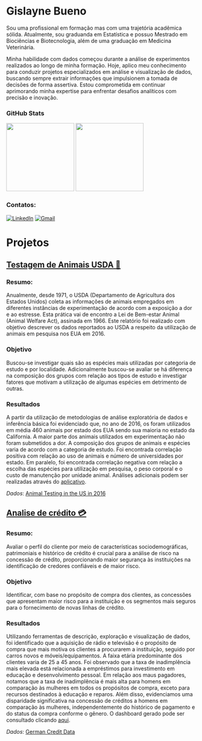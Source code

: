# Gislayne Bueno

Sou uma profissional em formação mas com uma trajetória acadêmica sólida. Atualmente, sou graduanda em Estatística e possuo Mestrado em Biociências e Biotecnologia, além de uma graduação em Medicina Veterinária.

Minha habilidade com dados começou durante a análise de experimentos realizados ao longo de minha formação. Hoje, aplico meu conhecimento para conduzir projetos especializados em análise e visualização de dados, buscando sempre extrair informações que impulsionem a tomada de decisões de forma assertiva. Estou comprometida em continuar aprimorando minha expertise para enfrentar desafios analíticos com precisão e inovação.

### GitHub Stats
<div>
 <img height = "180em" src = "https://github-readme-stats.vercel.app/api?username=buenogi&show_icons=false&theme=catppuccin_latte&rank_icon=github"/>
 <img height = "180em" src = "https://github-readme-stats.vercel.app/api/top-langs/?username=buenogi&layout=compact&theme=catppuccin_latte"/>

 </div>

### Contatos:  
[![LinkedIn](https://img.shields.io/badge/LinkedIn-0077B5?style=for-the-badge&logo=linkedin&logoColor=white)](https://www.linkedin.com/in/gislayne-bueno/)
[![Gmail](https://img.shields.io/badge/Gmail-D14836?style=for-the-badge&logo=gmail&logoColor=white)]( mailto:gislayne.bueno@gmail.com?subject=Colabora%C3%A7%C3%A3o%20Potencial%20em%20An%C3%A1lise%20de%20Dados&body=Prezada%20Gislayne%20Bueno%2C%0D%0A%0D%0AEspero%20que%20este%20email%20a%20encontre%20bem.%20Meu%20nome%20%C3%A9%20%5BSeu%20Nome%5D%2C%20e%20sou%20%5Bsua%20posi%C3%A7%C3%A3o%5D%20na%20%5Bnome%20da%20sua%20empresa%20ou%20organiza%C3%A7%C3%A3o%5D.%20Estou%20entrando%20em%20contato%20porque%20estou%20muito%20interessado%20na%20possibilidade%20de%20uma%20colabora%C3%A7%C3%A3o.%0D%0A...%0D%0A%0D%0A%0D%0AAtenciosamente%2C%0D%0A%0D%0A%5BSeu%20Nome%5D%0D%0A%5BSeu%20Cargo%5D%0D%0A%5BNome%20da%20Sua%20Empresa%5D%0D%0A%5BSeu%20Endere%C3%A7o%20de%20Email%5D%0D%0A%5BSeu%20N%C3%BAmero%20de%20Telefone%5D%0D%0A )

# Projetos

## [Testagem de Animais USDA 🐁](https://github.com/buenogi/Testes-Animais-USDA2016)

### Resumo: 
Anualmente, desde 1971, o USDA (Departamento de Agricultura dos Estados Unidos) coleta as informações de animais empregados em diferentes instâncias de experimentação de acordo com a exposição a dor e ao estresse.  Esta prática vai de encontro a Lei de Bem-estar Animal (Animal Welfare Act), assinada em 1966. Este relatório foi realizado com objetivo descrever os dados reportados ao USDA a respeito da utilização de animais em pesquisa nos EUA em 2016. 

### Objetivo
Buscou-se investigar quais são as espécies mais utilizadas por categoria de estudo e por localidade. Adicionalmente buscou-se avaliar se há diferença na composição dos grupos com relação aos tipos de estudo e investigar fatores que motivam a utilização de algumas espécies em detrimento de outras.

### Resultados
A partir da utilização de metodologias de análise exploratória de dados e inferência básica foi evidenciado que, no ano de 2016, os foram utilizados em média 460 animais por estado dos EUA sendo sua maioria no estado da California. A maior parte dos animais utilizados em experimentação não foram submetidos a dor. A composição dos grupos de animais e espécies varia de acordo com a categoria de estudo. Foi encontrada correlação positiva com relação ao uso de animais e número de universidades por estado. Em paralelo, foi encontrada correlação negativa com relação a escolha das espécies para utilização em pesquisa, o peso corporal e o custo de manutenção por unidade animal. Análises adicionais podem ser realizadas através do [aplicativo](https://luvgwl-gislayne-bueno.shinyapps.io/Teste_Animais/).

*Dados*: [Animal Testing in the US in 2016](https://www.kaggle.com/datasets/mmsant/animals-testing-in-the-us-in-2016)

## [Analise de crédito 💳](https://github.com/buenogi/Analise-de-credito)

### Resumo: 
Avaliar o perfil do cliente por meio de características sociodemográficas, patrimoniais e histórico de crédito é crucial para a análise de risco na concessão de crédito, proporcionando maior segurança às instituições na identificação de credores confiáveis e de maior risco.

### Objetivo
Identificar, com base no propósito de compra dos clientes, as concessões que apresentam maior risco para a instituição e os segmentos mais seguros para o fornecimento de novas linhas de crédito.

### Resultados
Utilizando ferramentas de descrição, exploração e visualização de dados, foi identificado que a aquisição de rádio e televisão é o propósito de compra que mais motiva os clientes a procurarem a instituição, seguido por carros novos e móveis/equipamentos. A faixa etária predominante dos clientes varia de 25 a 45 anos. Foi observado que a taxa de inadimplência mais elevada está relacionada a empréstimos para investimento em educação e desenvolvimento pessoal. Em relação aos maus pagadores, notamos que a taxa de inadimplência é mais alta para homens em comparação às mulheres em todos os propósitos de compra, exceto para recursos destinados à educação e reparos. Além disso, evidenciamos uma disparidade significativa na concessão de créditos a homens em comparação às mulheres, independentemente do histórico de pagamento e do status da compra conforme o gênero. O dashboard gerado pode ser consultado clicando [aqui](https://luvgwl-gislayne-bueno.shinyapps.io/GermanCreditDataDashboard/).

*Dados*: [German Credit Data](http://archive.ics.uci.edu/dataset/144/statlog+german+credit+data)


